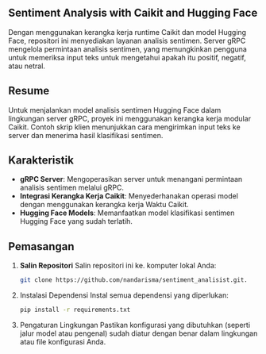## Sentiment Analysis with Caikit and Hugging Face

Dengan menggunakan kerangka kerja runtime Caikit dan model Hugging Face, repositori ini menyediakan layanan analisis sentimen. Server gRPC mengelola permintaan analisis sentimen, yang memungkinkan pengguna untuk memeriksa input teks untuk mengetahui apakah itu positif, negatif, atau netral.

## Resume

Untuk menjalankan model analisis sentimen Hugging Face dalam lingkungan server gRPC, proyek ini menggunakan kerangka kerja modular Caikit. Contoh skrip klien menunjukkan cara mengirimkan input teks ke server dan menerima hasil klasifikasi sentimen.

## Karakteristik

- **gRPC Server**: Mengoperasikan server untuk menangani permintaan analisis sentimen melalui gRPC.
- **Integrasi Kerangka Kerja Caikit**: Menyederhanakan operasi model dengan menggunakan kerangka kerja Waktu Caikit.
- **Hugging Face Models**: Memanfaatkan model klasifikasi sentimen Hugging Face yang sudah terlatih.

## Pemasangan
1. **Salin Repositori**
   Salin repositori ini ke. komputer lokal Anda:
   ```bash
   git clone https://github.com/nandarisma/sentiment_analisist.git.
2. Instalasi Dependensi
Instal semua dependensi yang diperlukan:
   ```bash
   pip install -r requirements.txt
3. Pengaturan Lingkungan
   Pastikan konfigurasi yang dibutuhkan (seperti jalur model atau pengenal) sudah diatur dengan benar dalam lingkungan atau
   file konfigurasi Anda.
